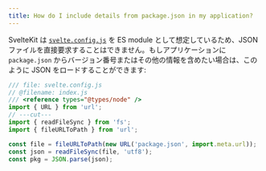 ```yaml
---
title: How do I include details from package.json in my application?
---
```


SvelteKit は [`svelte.config.js`](/docs/configuration) を ES module として想定しているため、JSON ファイルを直接要求することはできません。もしアプリケーションに `package.json` からバージョン番号またはその他の情報を含めたい場合は、このように JSON をロードすることができます:

```js
/// file: svelte.config.js
// @filename: index.js
/// <reference types="@types/node" />
import { URL } from 'url';
// ---cut---
import { readFileSync } from 'fs';
import { fileURLToPath } from 'url';

const file = fileURLToPath(new URL('package.json', import.meta.url));
const json = readFileSync(file, 'utf8');
const pkg = JSON.parse(json);
```
